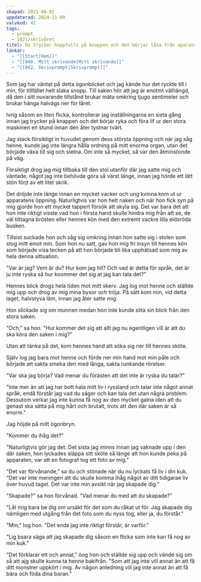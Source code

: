 ```yaml
---
skapad: 2021-08-02
uppdaterad: 2024-11-09
valvkod: 42
tags:
  - prompt
  - 2021/skrivåret
titel: Du trycker hoppfullt på knappen och det börjar låta från aparaten
länkar:
  - "[[Start|Hem]]"
  - "[[040. Mitt skrivande|Mitt skrivande]]"
  - "[[042. Skrivprompt|Skrivprompt]]"
---
```

Som jag har väntat på detta ögonblicket och jag kände hur det ryckte till i min, för tillfället helt slaka snopp. Till saken hör att jag är enotmt välhängd, då den i sitt nuvarande tillstånd brukar mäta omkring tjugo sentimeter och brukar hänga halvägs ner för låret.

Ivrig såsom en liten flicka, kontrollerar jag inställningarna en sista gång innan jag trycker på knappen och det börjar ryka och föra lif ur den stora maskinen en stund innan den åter tystnar tvärt.

Jag stack försiktigt in huvudet genom dess största öppning och när jag såg henne, kunde jag inte längra hålla ordning på mitt enorma organ, utan det började växa till sig och stelna. Om inte så mycket, så var den åtminstonde på väg.

Försiktigt drog jag mig tillbaka till den stol utanför där jag satte mig och väntade, något jag inte behövde göra så värst länge, innan jag hörde ett lätt stön förjt av ett litet skrik.

Det dröjde inte länge innan en mycket vacker och ung kvinna kom ut ur apparatens öppning. Naturligtvis var hon helt naken och när hon fick syn på mig gjorde hon ett mycket tappert försök att skyla sig. Det var bara det att hon inte riktigt visste vad hon i första hand skulle hindra mig från att se, de väl tilltagna brösten eller hennes kön med den extremt vackre lilla eldsröda busken.

Tillsist suckade hon och såg sig omkring innan hon satte sig i stolen som stog mitt emot min. Som hon nu satt, gav hon mig fri insyn till hennes kön som började visa tecken på att hon började bli lika upphätsad som mig av hela denna sittuation.

"Var är jag? Vem är du? Hur kom jag hit? Och vad är detta för språk, det är ju inte ryska så hur koommer det sig at jag kan tala det?"

Hennes blick drogs hela tiden mot mitt skerv. Jag log mot henne och ställde mig upp och drog av mig mina byxor och tröja. På sätt kom min, vid detta laget, halvstyva läm, innan jag åter satte mig.

Hon slickade sig om munnen medan hon inte kunde slita sin blick från den stora saken.

"Och," sa hon. "Hur kommer det sig att allt jag nu egentligen vill är att du ska köra den saken i mig?"

Utan att tänka på det, kom hennes hand att söka sig ner till hennes sköte.

Själv log jag bara mot henne och förde ner min hand mot min påle och började att sakta smeka den med långa, sakta runkande rörelser.

"Var ska jag börja? Vad menar du förästen att det inte är ryska du talar?"

"Inte mer än att jag har bott hala mitt liv i ryssland och talar inte något annat språk, endå förstår jag vad du säger och kan tala det utan några problem. Dessutom verkar jag inte kunna få nog av den mycket galna iden att du genast ska sätta på mig hårt och brutalt, trots att den där saken är så enorm."

Jag höjde på mitt ögonbryn.

"Kommer du ihåg det?"

"Naturligtvis gör jag det. Det sista jag minns innan jag vaknade upp i den där saken, hon lyckades släppa sitt sköte så länge att hon kunde peka på apparaten, var att en fotograf tog ett foto av mig."

"Det var förvånande," sa du och stönade när du nu lyckats få liv i din kuk. "Det var inte meningen att du skulle komma ihåg något av ditt tidigarae liv över huvud taget. Det var inte min avsikt när jag skapade dig."

"Skapade?" sa hon förvånad. "Vad menar du med att du skapade?"

"Låt mig bara be dig om ursäkt för det som du råkat ut för. Jag skapade dig nämligen med utgång från det foto som du nyss tog, eller ja, du förstår."

"Mm," log hon. "Det enda jag inte riktigt förstår, är varför."

"Lig bsara säga att jag skapade dig såsom en flicka som inte kan få nog av min kuk."

"Det förklarar ett och annat," öog hon och ställde sig upp och vände sig om sǻ att ajg skulle kunna ta henne bakifrån. "Som att jag inte vill annat än att få ditt monstrer uppkört i mig. Av någon anledning vill jag inte annat än att få bära och föda dina baran."

